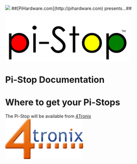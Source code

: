 <img src="img/pihwlogotm.png" width=180 />
##[PiHardware.com](http://pihardware.com) presents...##
<p>
<img src="markdown_source/img/LogoDesignNormal.png" width=400 />

# Pi-Stop Documentation #

# Where to get your Pi-Stops #

The Pi-Stop will be available from [4Tronix](http://4Tronix.com)
<img src="markdown_source/img/4tronix.jpg" width=250 />
